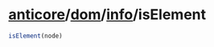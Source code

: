 # [anticore](../../../../../#reference)/[dom](../../#reference)/[info](../#reference)/<a name="reference">isElement</a>

```js
isElement(node)
```